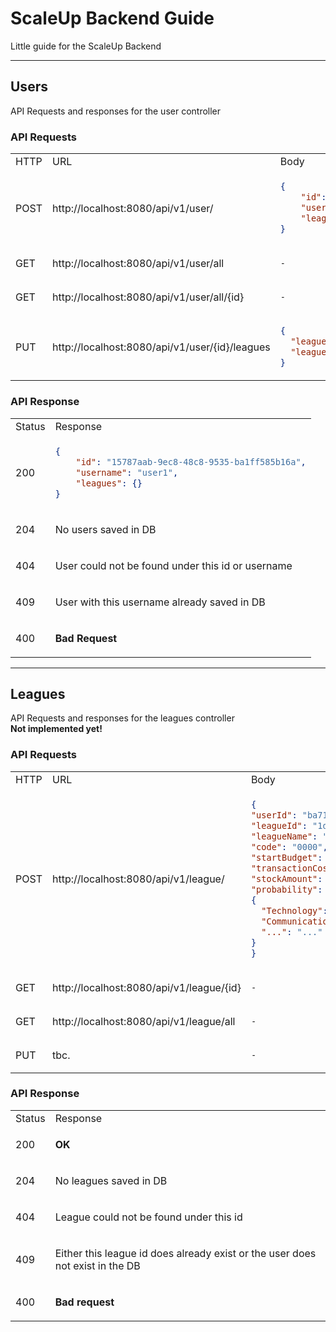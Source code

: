 # ScaleUp Backend Guide

Little guide for the ScaleUp Backend

___

## Users

API Requests and responses for the user controller

### API Requests

<table>
  <tr>
   <td> HTTP </td> <td> URL </td> <td> Body </td>
  </tr>
  <tr>
  <td> POST </td>
  <td> http://localhost:8080/api/v1/user/ </td>
  <td>

  ```json
  {
      "id": "15787aab-9ec8-48c8-9535-ba1ff585b16a",
      "username": "horst",
      "leagues": {}
  }
  ```

  </td>
  <tr>
  <tr>
  <td> GET </td>
  <td> http://localhost:8080/api/v1/user/all </td>
  <td>

  `-`

  </td>
  </tr>
  <tr>
  <td> GET </td>
  <td> http://localhost:8080/api/v1/user/all/{id} </td>
  <td>

  `-`

  </td>
  </tr>
  <tr>
  <td> PUT </td>
  <td> http://localhost:8080/api/v1/user/{id}/leagues </td>
  <td>

  ```json
  {
    "leagueId": "1d701622-4e4c-481e-84ad-02b8aec21136",
    "leagueCode": "0000"
  }
  ```

  </td>
  <tr>
</table>

### API Response

<table>
  <tr>
  <td> Status </td> <td> Response </td>
  </tr>
  <tr>
  <td> 200 </td>
  <td>

  ```json
  {
      "id": "15787aab-9ec8-48c8-9535-ba1ff585b16a",
      "username": "user1",
      "leagues": {}
  }
  ```

  </td>
  </tr>
  <tr>
  <td> 204 </td>
  <td>

No users saved in DB

  </td>
  </tr>
  <tr>
  <td> 404 </td>
  <td>

User could not be found under this id or username

  </td>
  </tr>
  <tr>
  <td> 409 </td>
  <td>

User with this username already saved in DB

  </td>
  </tr>
  <tr>
  <td> 400 </td>
  <td>

**Bad Request**

  </td>
  </tr>
</table>

___

## Leagues

API Requests and responses for the leagues controller\
**Not implemented yet!**

### API Requests

<table>
  <tr>
   <td> HTTP </td> <td> URL </td> <td> Body </td>
  </tr>
  <tr>
  <td> POST </td>
  <td> http://localhost:8080/api/v1/league/ </td>
  <td>

  ```json
  {
  "userId": "ba7159b0-10e8-4141-b085-4d1060bd739c",
  "leagueId": "1d701622-4e4c-481e-84ad-02b8aec21136",
  "leagueName": "Best league ever",
  "code": "0000",
  "startBudget": 10000,
  "transactionCost": 5,
  "stockAmount": 200,
  "probability":
  {
    "Technology": 0.5,
    "Communication Services": 0.5,
    "...": "..."
  }
}
  ```

  </td>
  </tr>
  <tr>
  <td> GET </td>
  <td> http://localhost:8080/api/v1/league/{id} </td>
  <td>

  `-`

  </td>
  </tr>
  <tr>
  <td> GET </td>
  <td> http://localhost:8080/api/v1/league/all </td>
  <td>

  `-`

  </td>
  </tr>
  <tr>
  <td> PUT </td>
  <td> tbc. </td>
  <td>

  `-`

  </td>
  </tr>
</table>

### API Response

<table>
  <tr>
  <td> Status </td> <td> Response </td>
  </tr>
  <tr>
  <td> 200 </td>
  <td>

  **OK**

  </td>
  </tr>
  <tr>
  <td> 204 </td>
  <td>

No leagues saved in DB

  </td>
  </tr>
  <tr>
  <td> 404 </td>
  <td>

League could not be found under this id

  </td>
  </tr>
  <tr>
  <td> 409 </td>
  <td>

Either this league id does already exist or the user does not exist in the DB

  </td>
  </tr>
  <tr>
  <td> 400 </td>
  <td>

**Bad request**

  </td>
  </tr>
</table>
